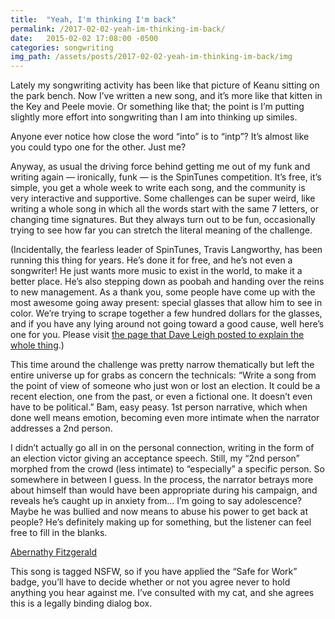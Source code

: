 ```yaml
---
title:  "Yeah, I'm thinking I'm back"
permalink: /2017-02-02-yeah-im-thinking-im-back/
date:   2015-02-02 17:08:00 -0500
categories: songwriting
img_path: /assets/posts/2017-02-02-yeah-im-thinking-im-back/img
---
```


Lately my songwriting activity has been like that picture of Keanu sitting on the park bench. Now I’ve written a new song, and it’s more like that kitten in the Key and Peele movie. Or something like that; the point is I’m putting slightly more effort into songwriting than I am into thinking up similes.

Anyone ever notice how close the word “into” is to “intp”? It’s almost like you could typo one for the other. Just me?

Anyway, as usual the driving force behind getting me out of my funk and writing again — ironically, funk — is the SpinTunes competition. It’s free, it’s simple, you get a whole week to write each song, and the community is very interactive and supportive. Some challenges can be super weird, like writing a whole song in which all the words start with the same 7 letters, or changing time signatures. But they always turn out to be fun, occasionally trying to see how far you can stretch the literal meaning of the challenge.

(Incidentally, the fearless leader of SpinTunes, Travis Langworthy, has been running this thing for years. He’s done it for free, and he’s not even a songwriter! He just wants more music to exist in the world, to make it a better place. He’s also stepping down as poobah and handing over the reins to new management. As a thank you, some people have come up with the most awesome going away present: special glasses that allow him to see in color. We’re trying to scrape together a few hundred dollars for the glasses, and if you have any lying around not going toward a good cause, well here’s one for you. Please visit [the page that Dave Leigh posted to explain the whole thing](http://music.cratchit.org/2017/01/lets-thank-spin-in-technicolor.html).)

This time around the challenge was pretty narrow thematically but left the entire universe up for grabs as concern the technicals: “Write a song from the point of view of someone who just won or lost an election.  It could be a recent election, one from the past, or even a fictional one.  It doesn’t even have to be political.” Bam, easy peasy. 1st person narrative, which when done well means emotion, becoming even more intimate when the narrator addresses a 2nd person.

I didn’t actually go all in on the personal connection, writing in the form of an election victor giving an acceptance speech. Still, my “2nd person” morphed from the crowd (less intimate) to “especially” a specific person. So somewhere in between I guess. In the process, the narrator betrays more about himself than would have been appropriate during his campaign, and reveals he’s caught up in anxiety from… I’m going to say adolescence? Maybe he was bullied and now means to abuse his power to get back at people? He’s definitely making up for something, but the listener can feel free to fill in the blanks.

[Abernathy Fitzgerald](https://briangraymusic.com?toptab=1&song=abernathyfitzgerald)

This song is tagged NSFW, so if you have applied the “Safe for Work” badge, you’ll have to decide whether or not you agree never to hold anything you hear against me. I’ve consulted with my cat, and she agrees this is a legally binding dialog box.
